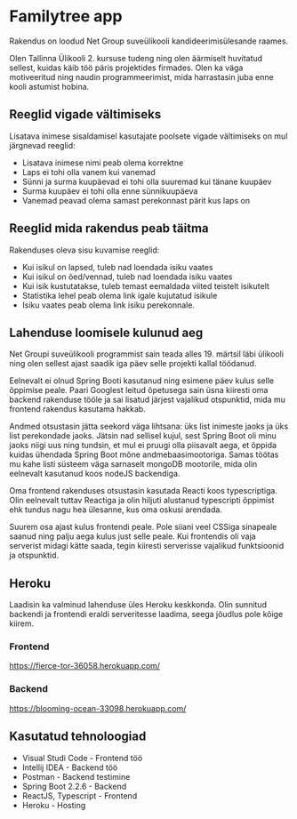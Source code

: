 # Familytree app

Rakendus on loodud Net Group suveülikooli kandideerimisülesande raames.

Olen Tallinna Ülikooli 2. kursuse tudeng ning olen äärmiselt huvitatud sellest, kuidas käib töö päris projektides firmades. Olen ka väga motiveeritud ning naudin programmeerimist, mida harrastasin juba enne kooli astumist hobina.

## Reeglid vigade vältimiseks

Lisatava inimese sisaldamisel kasutajate poolsete vigade vältimiseks on mul järgnevad reeglid:

-   Lisatava inimese nimi peab olema korrektne
-   Laps ei tohi olla vanem kui vanemad
-   Sünni ja surma kuupäevad ei tohi olla suuremad kui tänane kuupäev
-   Surma kuupäev ei tohi olla enne sünnikuupäeva
-   Vanemad peavad olema samast perekonnast pärit kus laps on

## Reeglid mida rakendus peab täitma

Rakenduses oleva sisu kuvamise reeglid:

-   Kui isikul on lapsed, tuleb nad loendada isiku vaates
-   Kui isikul on õed/vennad, tuleb nad loendada isiku vaates
-   Kui isik kustutatakse, tuleb temast eemaldada viited teistelt isikutelt
-   Statistika lehel peab olema link igale kujutatud isikule
-   Isiku vaates peab olema link isiku perekonnale.

## Lahenduse loomisele kulunud aeg

Net Groupi suveülikooli programmist sain teada alles 19. märtsil läbi ülikooli ning olen sellest ajast saadik iga päev selle projekti kallal töödanud.

Eelnevalt ei olnud Spring Booti kasutanud ning esimene päev kulus selle õppimise peale. Paari Googlest leitud õpetusega sain üsna kiiresti oma backend rakenduse tööle ja sai lisatud järjest vajalikud otspunktid, mida mu frontend rakendus kasutama hakkab.

Andmed otsustasin jätta seekord väga lihtsana: üks list inimeste jaoks ja üks list perekondade jaoks. Jätsin nad sellisel kujul, sest Spring Boot oli minu jaoks niigi uus ning tundsin, et mul ei pruugi olla piisavalt aega, et õppida kuidas ühendada Spring Boot mõne andmebaasimootoriga. Samas töötas mu kahe listi süsteem väga sarnaselt mongoDB mootorile, mida olin eelnevalt kasutanud koos nodeJS backendiga.

Oma frontend rakenduses otsustasin kasutada Reacti koos typescriptiga. Olin eelnevalt tuttav Reactiga ja olin hiljuti alustanud typescripti õppimist ehk tundus nagu hea ülesanne, kus oma oskusi arendada.

Suurem osa ajast kulus frontendi peale. Pole siiani veel CSSiga sinapeale saanud ning palju aega kulus just selle peale. Kui frontendis oli vaja serverist midagi kätte saada, tegin kiiresti serverisse vajalikud funktsioonid ja otspunktid.

## Heroku

Laadisin ka valminud lahenduse üles Heroku keskkonda. Olin sunnitud backendi ja frontendi eraldi serveritesse laadima, seega jõudlus pole kõige kiirem.

### Frontend

https://fierce-tor-36058.herokuapp.com/

### Backend

https://blooming-ocean-33098.herokuapp.com/

## Kasutatud tehnoloogiad

-   Visual Studi Code - Frontend töö
-   Intellij IDEA - Backend töö
-   Postman - Backend testimine
-   Spring Boot 2.2.6 - Backend
-   ReactJS, Typescript - Frontend
-   Heroku - Hosting
